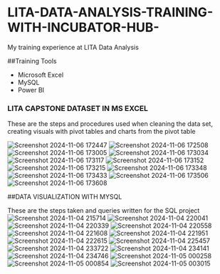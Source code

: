 # LITA-DATA-ANALYSIS-TRAINING-WITH-INCUBATOR-HUB-
My training experience at LITA Data Analysis 

##Training Tools
- Microsoft Excel
- MySQL
- Power BI
  
### LITA CAPSTONE DATASET IN MS EXCEL
These are the steps and procedures used when cleaning the data set, creating visuals with pivot tables and charts from the pivot table

![Screenshot 2024-11-06 172447](https://github.com/user-attachments/assets/499784a9-9b7f-4fad-85c0-bc99f62d8698)
![Screenshot 2024-11-06 172508](https://github.com/user-attachments/assets/7aae0fee-29c1-4f7d-9cf5-439e56b271ef)
![Screenshot 2024-11-06 173005](https://github.com/user-attachments/assets/dab3dfec-ffb8-47c8-9198-319d04f559b8)
![Screenshot 2024-11-06 173034](https://github.com/user-attachments/assets/103cc651-8ace-4f0f-a7a7-06a283be05c3)
![Screenshot 2024-11-06 173117](https://github.com/user-attachments/assets/de1d9f5e-d62b-404c-ae96-97d1fcaa2814)
![Screenshot 2024-11-06 173152](https://github.com/user-attachments/assets/674627a0-820b-4d7c-bb51-2649f3a9d95a)
![Screenshot 2024-11-06 173215](https://github.com/user-attachments/assets/09e81a34-c4c5-422c-b2d8-104e731275a3)
![Screenshot 2024-11-06 173348](https://github.com/user-attachments/assets/8e192d76-17cc-4484-8c2b-700a8cebc1be)
![Screenshot 2024-11-06 173433](https://github.com/user-attachments/assets/9cc06030-9ff1-428d-a4de-84cf3de5ed9a)
![Screenshot 2024-11-06 173506](https://github.com/user-attachments/assets/406ee7e2-d9ef-4a88-8df7-0e718629d4c4)
![Screenshot 2024-11-06 173608](https://github.com/user-attachments/assets/13508e69-7c7a-46ba-bf75-359fb59f08da)




##DATA VISUALIZATION WITH MYSQL

These are the steps taken and queries written for the SQL project
![Screenshot 2024-11-04 215714](https://github.com/user-attachments/assets/9245b3c4-23d5-4b4e-8ae9-a3fc4f16bce8)
![Screenshot 2024-11-04 220041](https://github.com/user-attachments/assets/aa7a70fd-080f-4597-8fdf-29e48c31a8af)
![Screenshot 2024-11-04 220339](https://github.com/user-attachments/assets/62954114-e3ed-431c-ab92-2a191460ec5b)
![Screenshot 2024-11-04 220558](https://github.com/user-attachments/assets/ecd81a85-c4fe-4f4d-a686-889e789de397)
![Screenshot 2024-11-04 221608](https://github.com/user-attachments/assets/298c6fee-8eb4-4a7a-b798-0a5cee49c4e7)
![Screenshot 2024-11-04 221951](https://github.com/user-attachments/assets/1bc76a2c-9343-4e40-88ca-02fefe06ca43)
![Screenshot 2024-11-04 222615](https://github.com/user-attachments/assets/dcba3175-cf16-4039-8be2-90f7b8548903)
![Screenshot 2024-11-04 225457](https://github.com/user-attachments/assets/ee214a45-b5c9-49cc-a867-4283b267ab95)
![Screenshot 2024-11-04 233722](https://github.com/user-attachments/assets/cef46a9c-a269-4a89-855a-cc2c02609c7e)
![Screenshot 2024-11-04 234141](https://github.com/user-attachments/assets/00503c7d-0123-4c8a-931d-ebb970ad6bc2)
![Screenshot 2024-11-04 234746](https://github.com/user-attachments/assets/69ff34ca-f861-4f62-9862-f57aa2150022)
![Screenshot 2024-11-05 000258](https://github.com/user-attachments/assets/1fc2fc12-d1ec-4f08-b904-8b102f8293ce)
![Screenshot 2024-11-05 000854](https://github.com/user-attachments/assets/c3092125-72c7-40f5-9a93-715fd861a6dd)
![Screenshot 2024-11-05 003015](https://github.com/user-attachments/assets/9b73d966-8b0e-4266-a0d9-262c5ed7100c)
